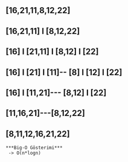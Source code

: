 [16,21,11,8,12,22]
---
[16,21,11] I [8,12,22]
---
[16] I [21,11] I [8,12] I [22]
---
[16] I [21] I [11]-- [8] I [12] I [22]
---
[16] I [11,21]--- [8,12] I [22]
---
[11,16,21]---[8,12,22]
---
[8,11,12,16,21,22]
---
```
***Big-O Gösterimi***
 -> O(n*logn)
```